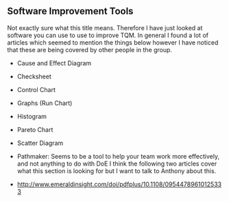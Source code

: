 
Software Improvement Tools
--------------------------

Not exactly sure what this title means. Therefore I have just looked at software
you can use to use to improve TQM. In general I found a lot of articles which
seemed to mention the things below however I have noticed that these are being
covered by other people in the group.

* Cause and Effect Diagram
* Checksheet
* Control Chart
* Graphs (Run Chart)
* Histogram
* Pareto Chart
* Scatter Diagram



* Pathmaker: Seems to be a tool to help your team work more effectively, and not
anything to do with DoE I think the following two articles cover what this
section is looking for but I want to talk to Anthony about this.
* <http://www.emeraldinsight.com/doi/pdfplus/10.1108/09544789610125333>

